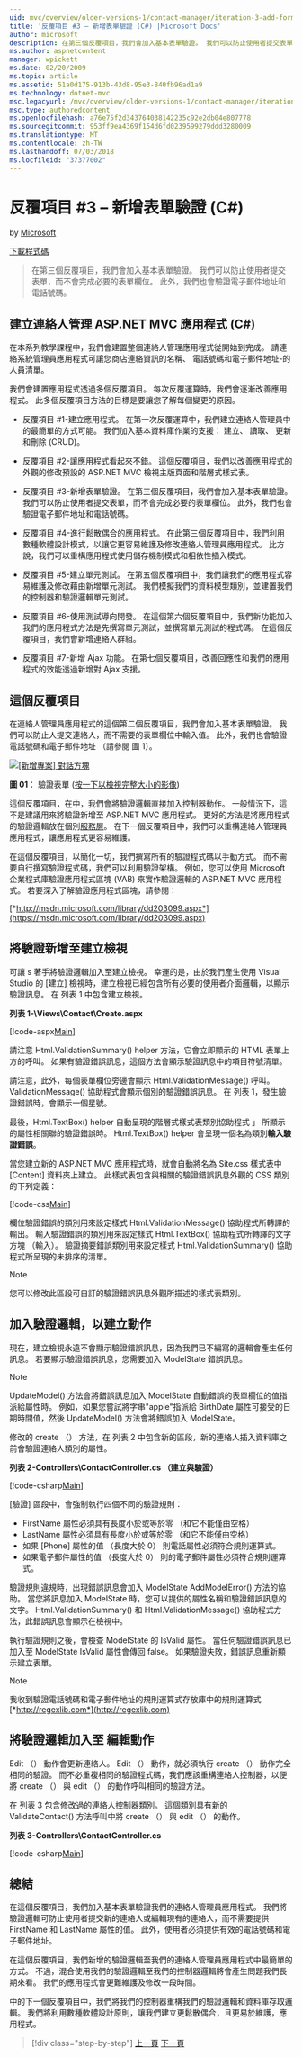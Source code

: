 ```yaml
---
uid: mvc/overview/older-versions-1/contact-manager/iteration-3-add-form-validation-cs
title: '反覆項目 #3 – 新增表單驗證 (C#) |Microsoft Docs'
author: microsoft
description: 在第三個反覆項目，我們會加入基本表單驗證。 我們可以防止使用者提交表單，而不會完成必要的表單欄位。 我們也會驗證 emai...
ms.author: aspnetcontent
manager: wpickett
ms.date: 02/20/2009
ms.topic: article
ms.assetid: 51a0d175-913b-43d8-95e3-840fb96ad1a9
ms.technology: dotnet-mvc
msc.legacyurl: /mvc/overview/older-versions-1/contact-manager/iteration-3-add-form-validation-cs
msc.type: authoredcontent
ms.openlocfilehash: a76e75f2d343764038142235c92e2db04e807778
ms.sourcegitcommit: 953ff9ea4369f154d6fd0239599279ddd3280009
ms.translationtype: MT
ms.contentlocale: zh-TW
ms.lasthandoff: 07/03/2018
ms.locfileid: "37377002"
---
```

<a name="iteration-3--add-form-validation-c"></a>反覆項目 #3 – 新增表單驗證 (C#)
====================
by [Microsoft](https://github.com/microsoft)

[下載程式碼](iteration-3-add-form-validation-cs/_static/contactmanager_3_cs1.zip)

> 在第三個反覆項目，我們會加入基本表單驗證。 我們可以防止使用者提交表單，而不會完成必要的表單欄位。 此外，我們也會驗證電子郵件地址和電話號碼。


## <a name="building-a-contact-management-aspnet-mvc-application-c"></a>建立連絡人管理 ASP.NET MVC 應用程式 (C#)
  

在本系列教學課程中，我們會建置整個連絡人管理應用程式從開始到完成。 請連絡系統管理員應用程式可讓您商店連絡資訊的名稱、 電話號碼和電子郵件地址-的人員清單。

我們會建置應用程式透過多個反覆項目。 每次反覆運算時，我們會逐漸改善應用程式。 此多個反覆項目方法的目標是要讓您了解每個變更的原因。

- 反覆項目 #1-建立應用程式。 在第一次反覆運算中，我們建立連絡人管理員中的最簡單的方式可能。 我們加入基本資料庫作業的支援： 建立、 讀取、 更新和刪除 (CRUD)。

- 反覆項目 #2-讓應用程式看起來不錯。 這個反覆項目，我們以改善應用程式的外觀的修改預設的 ASP.NET MVC 檢視主版頁面和階層式樣式表。

- 反覆項目 #3-新增表單驗證。 在第三個反覆項目，我們會加入基本表單驗證。 我們可以防止使用者提交表單，而不會完成必要的表單欄位。 此外，我們也會驗證電子郵件地址和電話號碼。

- 反覆項目 #4-進行鬆散偶合的應用程式。 在此第三個反覆項目中，我們利用數種軟體設計模式，以讓它更容易維護及修改連絡人管理員應用程式。 比方說，我們可以重構應用程式使用儲存機制模式和相依性插入模式。

- 反覆項目 #5-建立單元測試。 在第五個反覆項目中，我們讓我們的應用程式容易維護及修改藉由新增單元測試。 我們模擬我們的資料模型類別，並建置我們的控制器和驗證邏輯單元測試。

- 反覆項目 #6-使用測試導向開發。 在這個第六個反覆項目中，我們新功能加入我們的應用程式方法是先撰寫單元測試，並撰寫單元測試的程式碼。 在這個反覆項目，我們會新增連絡人群組。

- 反覆項目 #7-新增 Ajax 功能。 在第七個反覆項目，改善回應性和我們的應用程式的效能透過新增對 Ajax 支援。


## <a name="this-iteration"></a>這個反覆項目

在連絡人管理員應用程式的這個第二個反覆項目，我們會加入基本表單驗證。 我們可以防止人提交連絡人，而不需要的表單欄位中輸入值。 此外，我們也會驗證電話號碼和電子郵件地址 （請參閱 圖 1）。


[![[新增專案] 對話方塊](iteration-3-add-form-validation-cs/_static/image1.jpg)](iteration-3-add-form-validation-cs/_static/image1.png)

**圖 01**： 驗證表單 ([按一下以檢視完整大小的影像](iteration-3-add-form-validation-cs/_static/image2.png))


這個反覆項目，在中，我們會將驗證邏輯直接加入控制器動作。 一般情況下，這不是建議用來將驗證新增至 ASP.NET MVC 應用程式。 更好的方法是將應用程式的驗證邏輯放在個別[服務層](http://martinfowler.com/eaaCatalog/serviceLayer.html)。 在下一個反覆項目中，我們可以重構連絡人管理員應用程式，讓應用程式更容易維護。

在這個反覆項目，以簡化一切，我們撰寫所有的驗證程式碼以手動方式。 而不需要自行撰寫驗證程式碼，我們可以利用驗證架構。 例如，您可以使用 Microsoft 企業程式庫驗證應用程式區塊 (VAB) 來實作驗證邏輯的 ASP.NET MVC 應用程式。 若要深入了解驗證應用程式區塊，請參閱：

[*http://msdn.microsoft.com/library/dd203099.aspx*](https://msdn.microsoft.com/library/dd203099.aspx)

## <a name="adding-validation-to-the-create-view"></a>將驗證新增至建立檢視

可讓 s 著手將驗證邏輯加入至建立檢視。 幸運的是，由於我們產生使用 Visual Studio 的 [建立] 檢視時，建立檢視已經包含所有必要的使用者介面邏輯，以顯示驗證訊息。 在 列表 1 中包含建立檢視。

**列表 1-\Views\Contact\Create.aspx**

[!code-aspx[Main](iteration-3-add-form-validation-cs/samples/sample1.aspx)]

請注意 Html.ValidationSummary() helper 方法，它會立即顯示的 HTML 表單上方的呼叫。 如果有驗證錯誤訊息，這個方法會顯示驗證訊息中的項目符號清單。

請注意，此外，每個表單欄位旁邊會顯示 Html.ValidationMessage() 呼叫。 ValidationMessage() 協助程式會顯示個別的驗證錯誤訊息。 在 列表 1，發生驗證錯誤時，會顯示一個星號。

最後，Html.TextBox() helper 自動呈現的階層式樣式表類別協助程式 」 所顯示的屬性相關聯的驗證錯誤時。 Html.TextBox() helper 會呈現一個名為類別**輸入驗證錯誤**。

當您建立新的 ASP.NET MVC 應用程式時，就會自動將名為 Site.css 樣式表中 [Content] 資料夾上建立。 此樣式表包含與相關的驗證錯誤訊息外觀的 CSS 類別的下列定義：

[!code-css[Main](iteration-3-add-form-validation-cs/samples/sample2.css)]

欄位驗證錯誤的類別用來設定樣式 Html.ValidationMessage() 協助程式所轉譯的輸出。 輸入驗證錯誤的類別用來設定樣式 Html.TextBox() 協助程式所轉譯的文字方塊 （輸入）。 驗證摘要錯誤類別用來設定樣式 Html.ValidationSummary() 協助程式所呈現的未排序的清單。

> [!NOTE] 
> 
> 您可以修改此區段可自訂的驗證錯誤訊息外觀所描述的樣式表類別。


## <a name="adding-validation-logic-to-the-create-action"></a>加入驗證邏輯，以建立動作

現在，建立檢視永遠不會顯示驗證錯誤訊息，因為我們已不編寫的邏輯會產生任何訊息。 若要顯示驗證錯誤訊息，您需要加入 ModelState 錯誤訊息。

> [!NOTE] 
> 
> UpdateModel() 方法會將錯誤訊息加入 ModelState 自動錯誤的表單欄位的值指派給屬性時。 例如，如果您嘗試將字串"apple"指派給 BirthDate 屬性可接受的日期時間值，然後 UpdateModel() 方法會將錯誤加入 ModelState。


修改的 create （） 方法，在 列表 2 中包含新的區段，新的連絡人插入資料庫之前會驗證連絡人類別的屬性。

**列表 2-Controllers\ContactController.cs （建立與驗證）**

[!code-csharp[Main](iteration-3-add-form-validation-cs/samples/sample3.cs)]

[驗證] 區段中，會強制執行四個不同的驗證規則：

- FirstName 屬性必須具有長度小於或等於零 （和它不能僅由空格）
- LastName 屬性必須具有長度小於或等於零 （和它不能僅由空格）
- 如果 [Phone] 屬性的值 （長度大於 0） 則電話屬性必須符合規則運算式。
- 如果電子郵件屬性的值 （長度大於 0） 則的電子郵件屬性必須符合規則運算式。

驗證規則違規時，出現錯誤訊息會加入 ModelState AddModelError() 方法的協助。 當您將訊息加入 ModelState 時，您可以提供的屬性名稱和驗證錯誤訊息的文字。 Html.ValidationSummary() 和 Html.ValidationMessage() 協助程式方法，此錯誤訊息會顯示在檢視中。

執行驗證規則之後，會檢查 ModelState 的 IsValid 屬性。 當任何驗證錯誤訊息已加入至 ModelState IsValid 屬性會傳回 false。 如果驗證失敗，錯誤訊息重新顯示建立表單。

> [!NOTE] 
> 
> 我收到驗證電話號碼和電子郵件地址的規則運算式存放庫中的規則運算式 [*http://regexlib.com*](http://regexlib.com)


## <a name="adding-validation-logic-to-the-edit-action"></a>將驗證邏輯加入至 編輯動作

Edit （） 動作會更新連絡人。 Edit （） 動作，就必須執行 create （） 動作完全相同的驗證。 而不必重複相同的驗證程式碼，我們應該重構連絡人控制器，以便將 create （） 與 edit （） 的動作呼叫相同的驗證方法。

在 列表 3 包含修改過的連絡人控制器類別。 這個類別具有新的 ValidateContact() 方法呼叫中將 create （） 與 edit （） 的動作。

**列表 3-Controllers\ContactController.cs**

[!code-csharp[Main](iteration-3-add-form-validation-cs/samples/sample4.cs)]

## <a name="summary"></a>總結

在這個反覆項目，我們加入基本表單驗證我們的連絡人管理員應用程式。 我們將驗證邏輯可防止使用者提交新的連絡人或編輯現有的連絡人，而不需要提供 FirstName 和 LastName 屬性的值。 此外，使用者必須提供有效的電話號碼和電子郵件地址。

在這個反覆項目，我們新增的驗證邏輯至我們的連絡人管理員應用程式中最簡單的方式。 不過，混合使用我們的驗證邏輯至我們的控制器邏輯將會產生問題我們長期來看。 我們的應用程式會更難維護及修改一段時間。

中的下一個反覆項目中，我們將我們的控制器重構我們的驗證邏輯和資料庫存取邏輯。 我們將利用數種軟體設計原則，讓我們建立更鬆散偶合，且更易於維護，應用程式。

> [!div class="step-by-step"]
> [上一頁](iteration-2-make-the-application-look-nice-cs.md)
> [下一頁](iteration-4-make-the-application-loosely-coupled-cs.md)

